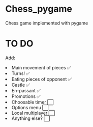 # Chess_pygame
Chess game implemented with pygame


# TO DO
Add:
<li>
  Main movement of pieces ✅
</li>
<li>
  Turns! ✅
</li>
<li>
  Eating pieces of opponent ✅ 
</li>
<li>
  Castle ✅
</li>
<li>
  En-passant ✅
</li>
<li>
  Promotions ✅
</li>
<li>
  Choosable timer ⬜️
</li>
<li>
  Options menu ⬜️
</li>
<li>
  Local multiplayer ⬜️
</li>
<li>
  Anything else? ⬜️
</li>

